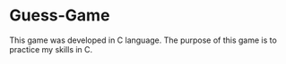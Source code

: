 # Guess-Game
This game was developed in C language. The purpose of this game is to practice my skills in C.
